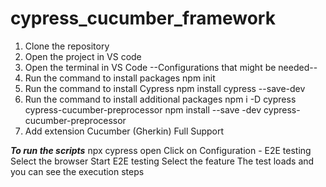 # cypress_cucumber_framework
1. Clone the repository
2. Open the project in VS code
3. Open the terminal in VS Code
--Configurations that might be needed--
4. Run the command to install packages
 npm init
5. Run the command to install Cypress
 npm install cypress --save-dev
6. Run the command to install additional packages
 npm i -D cypress cypress-cucumber-preprocessor
 npm install --save -dev cypress-cucumber-preprocessor
7. Add extension Cucumber (Gherkin) Full Support

***To run the scripts***
 npx cypress open
 Click on Configuration - E2E testing
 Select the browser
 Start E2E testing
 Select the feature
 The test loads and you can see the execution steps


 
